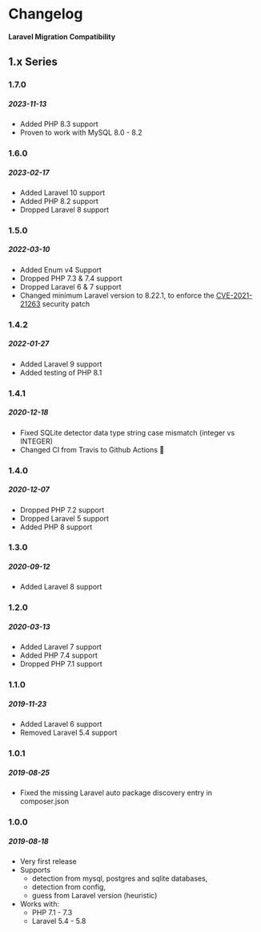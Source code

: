 # Changelog
#### Laravel Migration Compatibility

## 1.x Series

### 1.7.0
##### 2023-11-13

- Added PHP 8.3 support
- Proven to work with MySQL 8.0 - 8.2

### 1.6.0
##### 2023-02-17

- Added Laravel 10 support
- Added PHP 8.2 support
- Dropped Laravel 8 support

### 1.5.0
##### 2022-03-10

- Added Enum v4 Support
- Dropped PHP 7.3 & 7.4 support
- Dropped Laravel 6 & 7 support
- Changed minimum Laravel version to 8.22.1, to enforce the [CVE-2021-21263](https://blog.laravel.com/security-laravel-62011-7302-8221-released) security patch

### 1.4.2
##### 2022-01-27

- Added Laravel 9 support
- Added testing of PHP 8.1

### 1.4.1
##### 2020-12-18

- Fixed SQLite detector data type string case mismatch (integer vs INTEGER)
- Changed CI from Travis to Github Actions 🥺

### 1.4.0
##### 2020-12-07

- Dropped PHP 7.2 support
- Dropped Laravel 5 support
- Added PHP 8 support

### 1.3.0
##### 2020-09-12

- Added Laravel 8 support

### 1.2.0
##### 2020-03-13

- Added Laravel 7 support
- Added PHP 7.4 support
- Dropped PHP 7.1 support

### 1.1.0
##### 2019-11-23

- Added Laravel 6 support
- Removed Laravel 5.4 support

### 1.0.1
##### 2019-08-25

- Fixed the missing Laravel auto package discovery entry in composer.json

### 1.0.0
##### 2019-08-18

- Very first release
- Supports
  - detection from mysql, postgres and sqlite databases,
  - detection from config,
  - guess from Laravel version (heuristic)
- Works with:
  - PHP 7.1 - 7.3
  - Laravel 5.4 - 5.8
